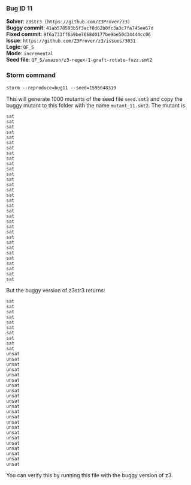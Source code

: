 ### Bug ID 11

**Solver**: `z3str3 (https://github.com/Z3Prover/z3)`
<br>
**Buggy commit**: `41ab578593b5f3acf8d62b0fc3a3c7fa745ee67d`
<br>
**Fixed commit**: `9f6a733ff6a9be7668d0177be9be50d34444cc06`
<br>
**Issue**: `https://github.com/Z3Prover/z3/issues/3031`
<br>
**Logic**: `QF_S`
<br>
**Mode**: `incremental`
<br>
**Seed file**: `QF_S/amazon/z3-regex-1-graft-rotate-fuzz.smt2`

### Storm command

```
storm --reproduce=bug11 --seed=1595648319
```

This will generate 1000 mutants of the seed file `seed.smt2` and copy the buggy mutant to this folder with the
name `mutant_11.smt2`.
The mutant is

```
sat
sat
sat
sat
sat
sat
sat
sat
sat
sat
sat
sat
sat
sat
sat
sat
sat
sat
sat
sat
sat
sat
sat
sat
sat
sat
sat
sat
sat
sat
sat
sat
``` 

But the buggy version of z3str3 returns:

```
sat
sat
sat
sat
sat
sat
sat
sat
sat
sat
unsat
unsat
unsat
unsat
unsat
unsat
unsat
unsat
unsat
unsat
unsat
unsat
unsat
unsat
unsat
unsat
unsat
unsat
unsat
unsat
unsat
unsat

``` 

You can verify this by running this file with the buggy version of z3. 


